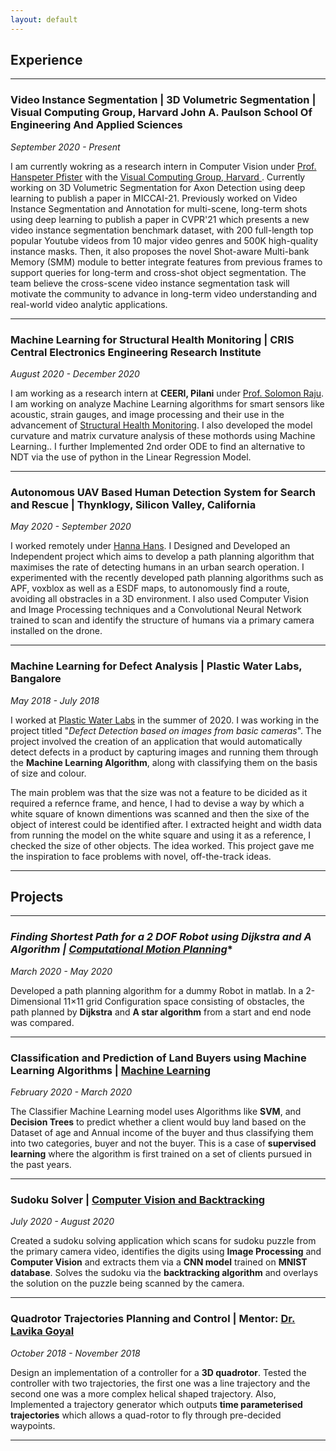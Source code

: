 ```yaml
---
layout: default
---
```


## Experience 
---

### **Video Instance Segmentation | 3D Volumetric Segmentation | Visual Computing Group, Harvard John A. Paulson School Of Engineering And Applied Sciences**

*September 2020 - Present*

I am currently wokring as a research intern in Computer Vision under [Prof. Hanspeter Pfister](https://www.seas.harvard.edu/person/hanspeter-pfister) with the [Visual Computing Group, Harvard ](https://vcg.seas.harvard.edu). Currently working on 3D Volumetric Segmentation for Axon Detection using deep learning to publish a paper in MICCAI-21. Previously worked on Video Instance Segmentation and Annotation for multi-scene, long-term shots using deep learning to publish a paper in CVPR'21 which presents a new video instance segmentation benchmark dataset, with 200 full-length top popular Youtube videos from 10 major video genres and 500K high-quality instance masks. Then, it also proposes the novel Shot-aware Multi-bank Memory (SMM) module to better integrate features from previous frames to support queries for long-term and cross-shot object segmentation. The team believe the cross-scene video instance segmentation task will motivate the community to advance in long-term video understanding and real-world video analytic applications.

---

### **Machine Learning for Structural Health Monitoring | CRIS Central Electronics Engineering Research Institute**

*August 2020 - December 2020*

I am working as a research intern at **CEERI, Pilani** under [Prof. Solomon Raju](https://www.ceeri.res.in/profiles/kota-solomon-raju/). I am working on analyze Machine Learning algorithms for smart sensors like acoustic, strain gauges, and image processing and their use in the advancement of [Structural Health Monitoring](https://en.wikipedia.org/wiki/Structural_health_monitoring). I also developed the model curvature and matrix curvature analysis of these mothords using Machine Learning.. I further Implemented 2nd order ODE to find an alternative to NDT via the use of python in the Linear Regression Model. 

---

### **Autonomous UAV Based Human Detection System for Search and Rescue  | Thynklogy, Silicon Valley, California**

*May 2020 - September 2020*

I worked remotely under [Hanna Hans](https://www.linkedin.com/in/hanna-hans-360a8718a/). I Designed and Developed an Independent project which aims to develop a path planning algorithm that maximises the rate of detecting humans in an urban search operation. I experimented with the recently developed path planning algorithms such as APF, voxblox as well as a ESDF maps, to autonomously find a route, avoiding all obstracles in a 3D environment. I also used Computer Vision and Image Processing techniques and a Convolutional Neural Network trained to scan and identify the structure of humans via a primary camera installed on the drone.

---

### **Machine Learning for Defect Analysis | Plastic Water Labs, Bangalore**

*May 2018 - July 2018*

I worked at [Plastic Water Labs](http://www.iirs.gov.in/) in the summer of 2020. I was working in the project titled "*Defect Detection based on images from basic cameras*". The project involved the creation of an application that would automatically detect defects in a product by capturing images and running them through the **Machine Learning Algorithm**, along with classifying them on the basis of size and colour.

The main problem was that the size was not a feature to be dicided as it required a refernce frame, and hence, I had to devise a way by which a white square of known dimentions was scanned and then the sixe of the object of interest could be identified after. I extracted height and width data from running the model on the white square and using it as a reference, I checked the size of other objects. The idea worked. This project gave me the inspiration to face problems with novel, off-the-track ideas.  

---

## Projects

---
 
### **Finding Shortest Path for a 2 DOF Robot using Dijkstra and A* Algorithm | [Computational Motion Planning](https://drive.google.com/file/d/1_RmvLnQSR1D0xzanoOlTDYPMfPfIB8wt/view?usp=sharing)**

*March 2020 - May 2020*

Developed a path planning algorithm for a dummy Robot in matlab. In a 2-Dimensional 11×11 grid Configuration space consisting of obstacles, the path planned by **Dijkstra** and **A star algorithm** from a start and end node was compared.

---

### **Classification and Prediction of Land Buyers using Machine Learning Algorithms | [Machine Learning](https://drive.google.com/file/d/19Zatt3T9Ap0QaPr_MSK9SZSwYSnaKUo-/view?usp=sharing)**

*February 2020 - March 2020*

The Classifier Machine Learning model uses Algorithms like **SVM**, and **Decision Trees** to predict whether a client would buy land based on the Dataset of age and Annual income of the buyer and thus classifying them into two categories, buyer and not the buyer. This is a case of **supervised learning** where the algorithm is first trained on a set of clients pursued in the past years.

---

### **Sudoku Solver | [Computer Vision and Backtracking](https://github.com/Abhijay-kemkar/Sudoku)**

*July 2020 - August 2020*

Created a sudoku solving application which scans for sudoku puzzle from the primary camera video, identifies the digits using **Image Processing** and **Computer Vision** and extracts them via a **CNN model** trained on **MNIST database**. Solves the sudoku via the **backtracking algorithm** and overlays the solution on the puzzle being scanned by the camera.

---

### **Quadrotor Trajectories Planning and Control | Mentor: [Dr. Lavika Goyal](https://www.bits-pilani.ac.in/pilani/lavikagoel/profile)**

*October 2018 - November 2018*

Design an implementation of a controller for a **3D quadrotor**. Tested the controller with two trajectories, the first one was a line trajectory and the second one was a more complex helical shaped trajectory. Also, Implemented a trajectory generator which outputs **time parameterised trajectories** which allows a quad-rotor to fly through pre-decided waypoints.

---
<!--
### **Distance Iris Recognition | Mentor: [Dr. Kamlesh Tiwari](http://www.bits-pilani.ac.in/pilani/kamleshtiwari/profile)**

*January 2017 - May 2017*

Iris Recognition is a well worked on the problem of recognizing people based on
biometric iris data. We worked on a solution for Iris Recognition on 
Distance images (low-quality Iris), using the CASIA Distance Dataset.

The model proposed performs well, with correct recognition rates of over
85%, with just preliminary filtering and enhancing 
of the low-quality Iris from the distance images. Gabor filters have been used for matching, after extracting the iris data after segmentation.

Future work will involve clearing the database of blurry images of varying
degrees and matching using both the eyes' iris, instead of the currently
used one-eye matching to further enhance the matching accuracy.

---

### **Ad Effectiveness and their Impact on Sales | Mentor: [Dr. Sangeeta Sharma](http://www.bits-pilani.ac.in/pilani/sang/profile)**

*January 2017 - May 2017*

I was working on correlating Sales with Advertisements to measure the effectiveness of Ads on Sales. 

I used NLP tools on Google Trends as well as consumer sales data correlate the Ads with Sales. 
The Sales data was obtained courtesy [Govt. of India](http://data.gov.in/). 
I also used YouTube comments on Ads to correlate sentiments with the particular Ad to show how more emotional ads have a stronger impact on sales.

---

### Mini Projects

* **PSO Optimized K-Means**: Studied and implemented Particle Swarm Optimization to improve clustering performance of K-Means Clustering Algorithm

* **Heading Generation using Speech Phonetics**: Created a crawler to obtain clean speech audio and generated a summary and its heading using phonetics and tone of the speaker

* **Parallel branch and bound**: Implemented a parallel skeleton for branch and bound to solve NP-Hard problems on a cluster of workstations. 

* **Compiler for ERPLAG**: Created a compiler in C for a dummy language as part of Compiler course. Implemented the parser and code generator.

* **Network Packet Sniffer**: Created a network packet sniffer to mimic the functions of Wireshark to sniff packets and display an analysis of packets being transmitted on the network.

* **One Class Classification**: Used Extreme Learning Machines to solve the problem of Outlier Detection using One Class Classification for Sensor Data.

---

## Competitions

---

### **APOGEE MapMyIndia Hackathon | BITS, Pilani**

*April 2017*

Was part of team *TrippyMinds*, which came **1st** in a Machine Learning hackathon 
organized by [MapMyIndia](www.mapmyindia.com/) on [Kaggle](https://inclass.kaggle.com/c/mapmyindia2), a famous platform for Machine Learning Contests, for APOGEE, the technical fest of BITS Pilani.

The problem consisted of solving the problem of detecting the speed limits 
of roads from street signs captured in images taken on the highways of India. Our approach consisted of an ensemble of custom trained 
HaarCascade Classifiers running under an ensemble of simple CNN to 
classify the extracted bounding boxes.

---

### **DECode Hackathon | HackerEarth**

*October 2017*

Participated and came **3rd** in a Machine Learning hackathon 
organized by D.E. Shaw on [HackerEarth](https://www.hackerearth.com/challenge/competitive/de-shaw-de-code/), a famous platform for Machine Learning and Competitive Coding Contests. 

The problem was to predict the Chances of Investment for different users for the Month of July using the data for investments from those users for January to June. I used XgBoost after feature engineering.

---

### **e-Yantra | Indian Institute of Technology, Bombay**

*March 18th and 19th 2016*

[e-Yantra](http://portal.e-yantra.org/) is an initiative to spread education in Embedded systems and Robotics
by [IIT Bombay](http://www.iitb.ac.in/). It is sponsored by the Ministry of Human Resource Development, 
Government of India. It is a group competition where students in a team of 4 
programs a given robotic platform to solve a given problem in 12-15 weeks.

The competition consisted of programming a FireBird-5 bot to solve a given problem
statement. I was a part of a team of four and after 3 months of coding the bot, 
we were selected for the finals of e-Yantra out of around 500 teams. 

We came **2nd** in our theme of "Hotel Room Service" out of 57 teams from all 
over India in the finals which were held on 18th and 19th March 2016, at the 
IIT Bombay Campus.

---

### Other Achievements

* **National Finalist** in Microsoft's [Build The Shield](https://buildtheshield.microsoft.com/india/), a Capture-The-Flag competition 2016.
* Awarded the "*Shri Ratan Lal Lahoti Memorial Award*" for being the **Board Topper** in Chemistry (100/100), [CBSE](http://cbse.nic.in/) Board Examination, 2014.
* Awarded the "*Shri Dharamveer Gajra Memorial Award*" for being the **School Topper** in Computer Science (99/100), CBSE Board Examination, 2014.
* Junior Science Talent Search (JSTS) Scholar - Department of Science, Directorate of Education.
* Secured **All India Rank** (AIR) - **1574** in *IIT-JEE* 2014.
* Awarded the INSPIRE Scholarship for being the top 1% of students in the CBSE Board Examination, 2014.
* Awarded the Institute Merit Scholarship for Semester 1 and 2 at BITS Pilani for excellence in Academics.

--- -->

